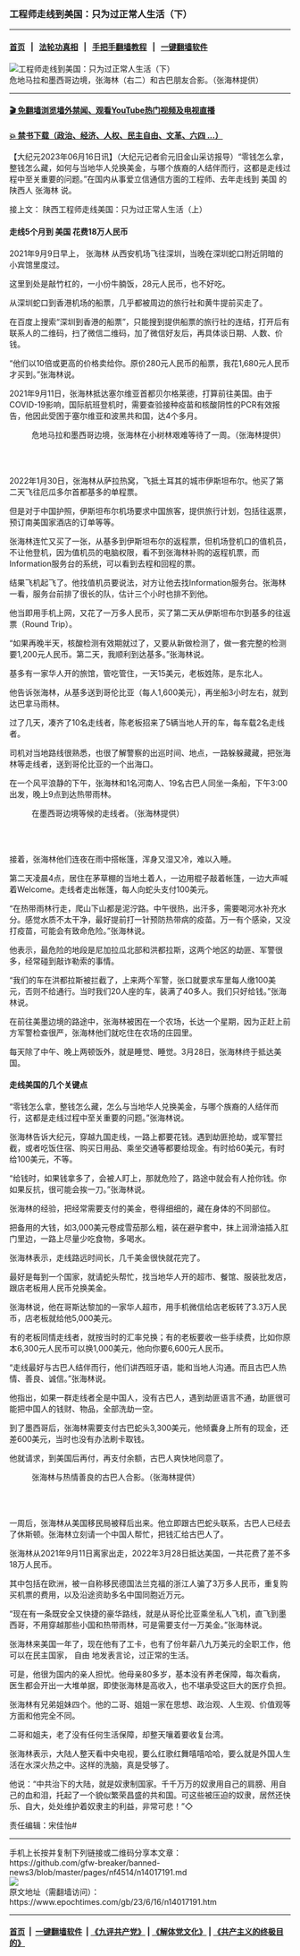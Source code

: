 ### 工程师走线到美国：只为过正常人生活（下）
------------------------

#### [首页](https://github.com/gfw-breaker/banned-news3/blob/master/README.md) &nbsp;&nbsp;|&nbsp;&nbsp; [法轮功真相](https://github.com/begood0513/basic/blob/master/README.md)  &nbsp;&nbsp;|&nbsp;&nbsp; [手把手翻墙教程](https://github.com/gfw-breaker/guides/wiki)  &nbsp;&nbsp;|&nbsp;&nbsp; [一键翻墙软件](https://github.com/gfw-breaker/nogfw/blob/master/README.md)  



<div><img alt="工程师走线到美国：只为过正常人生活（下）" class="attachment-djy_600_400 size-djy_600_400 wp-post-image" src="https://i.epochtimes.com/assets/uploads/2023/06/id14017195-f43eb262411eacc59ea60cca6da2e64d-600x400.jpeg"/>
<div class="caption">
 危地马拉和墨西哥边境，张海林（右二）和古巴朋友合影。（张海林提供）
</div></div><hr/>

#### [ 🎬  免翻墙浏览墙外禁闻、观看YouTube热门视频及电视直播](https://github.com/gfw-breaker/HelloWorld)

#### [ 💥  禁书下载（政治、经济、人权、民主自由、文革、六四 ...）](https://github.com/gfw-breaker/books/blob/master/README.md)

<div><p>
 【大纪元2023年06月16日讯】（大纪元记者俞元旧金山采访报导）“零钱怎么拿，整钱怎么藏，如何与当地华人兑换美金，与哪个族裔的人结伴而行，这都是走线过程中至关重要的问题。”在国内从事爱立信通信方面的工程师、去年走线到
 <ok href="https://www.epochtimes.com/gb/tag/%E7%BE%8E%E5%9B%BD.html">
  美国
 </ok>
 的陕西人
 <ok href="https://www.epochtimes.com/gb/tag/%E5%BC%A0%E6%B5%B7%E6%9E%97.html">
  张海林
 </ok>
 说。
</p>
<p>
 接上文：
 <ok href="http://cn.epochtimes.com/gb/23/6/14/n14015800.htm">
  陕西工程师走线美国：只为过正常人生活（上）
 </ok>
</p>
<h4>
 走线5个月到
 <ok href="https://www.epochtimes.com/gb/tag/%E7%BE%8E%E5%9B%BD.html">
  美国
 </ok>
 花费18万人民币
</h4>
<p>
 2021年9月9日早上，
 <ok href="https://www.epochtimes.com/gb/tag/%E5%BC%A0%E6%B5%B7%E6%9E%97.html">
  张海林
 </ok>
 从西安机场飞往深圳，当晚在深圳蛇口附近阴暗的小宾馆里度过。
</p>
<p>
 这里到处是敲竹杠的，一小份牛腩饭，28元人民币，也不好吃。
</p>
<p>
 从深圳蛇口到香港机场的船票，几乎都被周边的旅行社和黄牛提前买走了。
</p>
<p>
 在百度上搜索“深圳到香港的船票”，只能搜到提供船票的旅行社的连结，打开后有联系人的二维码，扫了微信二维码，加了微信好友后，再具体谈日期、人数、价钱。
</p>
<p>
 “他们以10倍或更高的价格卖给你。原价280元人民币的船票，我花1,680元人民币才买到。”张海林说。
</p>
<p>
 2021年9月11日，张海林抵达塞尔维亚首都贝尔格莱德，打算前往美国。由于COVID-19影响，国际航班登机时，需要查验接种疫苗和核酸阴性的PCR有效报告，他因此受困于塞尔维亚和波黑共和国，达4个多月。
</p>
<figure aria-describedby="caption-attachment-14017196" class="wp-caption aligncenter" id="attachment_14017196" style="width: 600px">
 <ok href="https://i.epochtimes.com/assets/uploads/2023/06/id14017196-9d0ae36af849ffe009931c661f804218.jpeg" target="_blank">
  <img alt="" class="wp-image-14017196" src="https://i.epochtimes.com/assets/uploads/2023/06/id14017196-9d0ae36af849ffe009931c661f804218-300x143.jpeg"/>
 </ok>
 <br/><figcaption class="wp-caption-text" id="caption-attachment-14017196">
  危地马拉和墨西哥边境，张海林在小树林艰难等待了一周。（张海林提供）
 </figcaption><br/>
</figure><br/>
<p>
 2022年1月30日，张海林从萨拉热窝，飞抵土耳其的城市伊斯坦布尔。他买了第二天飞往厄瓜多尔首都基多的单程票。
</p>
<p>
 但是对于中国护照，伊斯坦布尔机场要求中国旅客，提供旅行计划，包括往返票，预订南美国家酒店的订单等等。
</p>
<p>
 张海林连忙又买了一张，从基多到伊斯坦布尔的返程票，但机场登机口的值机员，不让他登机，因为值机员的电脑权限，看不到张海林补购的返程机票，而Information服务台的系统，可以看到去程和回程的票。
</p>
<p>
 结果飞机起飞了。他找值机员要说法，对方让他去找Information服务台。张海林一看，服务台前排了很长的队，估计三个小时也排不到他。
</p>
<p>
 他当即用手机上网，又花了一万多人民币，买了第二天从伊斯坦布尔到基多的往返票（Round Trip）。
</p>
<p>
 “如果再晚半天，核酸检测有效期就过了，又要从新做检测了，做一套完整的检测要1,200元人民币。第二天，我顺利到达基多。”张海林说。
</p>
<p>
 基多有一家华人开的旅馆，管吃管住，一天15美元，老板姓陈，是东北人。
</p>
<p>
 他告诉张海林，从基多送到哥伦比亚（每人1,600美元），再坐船3小时左右，就到达巴拿马雨林。
</p>
<p>
 过了几天，凑齐了10名走线者，陈老板招来了5辆当地人开的车，每车载2名走线者。
</p>
<p>
 司机对当地路线很熟悉，也很了解警察的出巡时间、地点，一路躲躲藏藏，把张海林等走线者，送到哥伦比亚的一个出海口。
</p>
<p>
 在一个风平浪静的下午，张海林和1名河南人、19名古巴人同坐一条船，下午3:00出发，晚上9点到达热带雨林。
</p>
<figure aria-describedby="caption-attachment-14017197" class="wp-caption aligncenter" id="attachment_14017197" style="width: 600px">
 <ok href="https://i.epochtimes.com/assets/uploads/2023/06/id14017197-4e74cca9ec4c356eb076ca92e97b90b5.jpeg" target="_blank">
  <img alt="" class="wp-image-14017197" src="https://i.epochtimes.com/assets/uploads/2023/06/id14017197-4e74cca9ec4c356eb076ca92e97b90b5-300x131.jpeg"/>
 </ok>
 <br/><figcaption class="wp-caption-text" id="caption-attachment-14017197">
  在墨西哥边境等候的走线者。（张海林提供）
 </figcaption><br/>
</figure><br/>
<p>
 接着，张海林他们连夜在雨中搭帐篷，浑身又湿又冷，难以入睡。
</p>
<p>
 第二天凌晨4点，居住在茅草棚的当地土着人，一边用棍子敲着帐篷，一边大声喊着Welcome。走线者走出帐篷，每人向蛇头支付100美元。
</p>
<p>
 “在热带雨林行走，爬山下山都是泥泞路。中午很热，出汗多，需要喝河水补充水分。感觉水质不太干净，最好提前打一针预防热带病的疫苗。万一有个感染，又没打疫苗，可能会有致命危险。”张海林说。
</p>
<p>
 他表示，最危险的地段是尼加拉瓜北部和洪都拉斯，这两个地区的劫匪、军警很多，经常碰到敲诈勒索的事情。
</p>
<p>
 “我们的车在洪都拉斯被拦截了，上来两个军警，张口就要求车里每人缴100美元，否则不给通行。当时我们20人座的车，装满了40多人。我们只好给钱。”张海林说。
</p>
<p>
 在前往美墨边境的路途中，张海林被困在一个农场，长达一个星期，因为正赶上前方军警检查很严，张海林他们就吃住在农场的庄园里。
</p>
<p>
 每天除了中午、晚上两顿饭外，就是睡觉、睡觉。3月28日，张海林终于抵达美国。
</p>
<h4>
 走线美国的几个关键点
</h4>
<p>
 “零钱怎么拿，整钱怎么藏，怎么与当地华人兑换美金，与哪个族裔的人结伴而行，这都是走线过程中至关重要的问题。”张海林说。
</p>
<p>
 张海林告诉大纪元，穿越九国走线，一路上都要花钱。遇到劫匪抢劫，或军警拦截，或者吃饭住宿、购买日用品、乘坐交通等都要给现金。有时给60美元，有时给100美元，不等。
</p>
<p>
 “给钱时，如果钱拿多了，会被人盯上，那就危险了，路途中就会有人抢你钱。你如果反抗，很可能会挨一刀。”张海林说。
</p>
<p>
 张海林的经验，把经常需要支付的美金，卷得细细的，藏在身体的不同部位。
</p>
<p>
 把备用的大钱，如3,000美元卷成雪茄那么粗，装在避孕套中，抹上润滑油插入肛门里边，一路上尽量少吃食物，多喝水。
</p>
<p>
 张海林表示，走线路远时间长，几千美金很快就花完了。
</p>
<p>
 最好是每到一个国家，就请蛇头帮忙，找当地华人开的超市、餐馆、服装批发店，跟店老板用人民币兑换美金。
</p>
<p>
 张海林说，他在哥斯达黎加的一家华人超市，用手机微信给店老板转了3.3万人民币，店老板就给他5,000美元。
</p>
<p>
 有的老板同情走线者，就按当时的汇率兑换；有的老板要收一些手续费，比如你原本6,300元人民币可以换1,000美元，他向你要6,600元人民币。
</p>
<p>
 “走线最好与古巴人结伴而行，他们讲西班牙语，能和当地人沟通。而且古巴人热情、善良、诚信。”张海林说。
</p>
<p>
 他指出，如果一群走线者全是中国人，没有古巴人，遇到劫匪语言不通，劫匪很可能把中国人的钱财、物品，全部洗劫一空。
</p>
<p>
 到了墨西哥后，张海林需要支付古巴蛇头3,300美元，他倾囊身上所有的现金，还差600美元，当时也没有办法刷卡取钱。
</p>
<p>
 他就请求，到美国后再付，再支付余额，古巴人爽快地同意了。
</p>
<figure aria-describedby="caption-attachment-14017199" class="wp-caption aligncenter" id="attachment_14017199" style="width: 600px">
 <ok href="https://i.epochtimes.com/assets/uploads/2023/06/id14017199-0e5b810f7cac116a7e857a0169d6209a.jpeg" target="_blank">
  <img alt="" class="wp-image-14017199" src="https://i.epochtimes.com/assets/uploads/2023/06/id14017199-0e5b810f7cac116a7e857a0169d6209a-300x143.jpeg"/>
 </ok>
 <br/><figcaption class="wp-caption-text" id="caption-attachment-14017199">
  张海林与热情善良的古巴人合影。（张海林提供）
 </figcaption><br/>
</figure><br/>
<p>
 一周后，张海林从美国移民局被释后出来。他立即跟古巴蛇头联系，古巴人已经去了休斯顿。张海林立刻请一个中国人帮忙，把钱汇给古巴人了。
</p>
<p>
 张海林从2021年9月11日离家出走，2022年3月28日抵达美国，一共花费了差不多18万人民币。
</p>
<p>
 其中包括在欧洲，被一自称移民德国法兰克福的浙江人骗了3万多人民币，重复购买机票的费用，以及沿途资助多名中国同胞近万元。
</p>
<p>
 “现在有一条既安全又快捷的豪华路线，就是从哥伦比亚乘坐私人飞机，直飞到墨西哥，不用穿越那些小国和热带雨林，可是需要支付一万美金。”张海林说。
</p>
<p>
 张海林来美国一年了，现在他有了工卡，也有了份年薪八九万美元的全职工作，他可以在民主国家，
 <ok href="https://www.epochtimes.com/gb/tag/%E8%87%AA%E7%94%B1.html">
  自由
 </ok>
 地发表言论，过正常的生活。
</p>
<p>
 可是，他很为国内的亲人担忧。他母亲80多岁，基本没有养老保障，每次看病，医生都会开出一大堆单据，即使张海林是高收入，也不堪承受这巨大的医疗负担。
</p>
<p>
 张海林有兄弟姐妹四个。他的二哥、姐姐一家在思想、政治观、人生观、价值观等方面和他完全不同。
</p>
<p>
 二哥和姐夫，老了没有任何生活保障，却整天嚷着要收复台湾。
</p>
<p>
 张海林表示，大陆人整天看中央电视，要么红歌红舞嘻嘻哈哈，要么就是外国人生活在水深火热之中。这样的洗脑，真是受够了。
</p>
<p>
 他说：“中共治下的大陆，就是奴隶制国家。千千万万的奴隶用自己的肩膀、用自己的血和泪，托起了一个貌似繁荣昌盛的共和国。可这些被压迫的奴隶，居然还快乐、自大，处处维护着奴隶主的利益，非常可悲！”◇
</p>
<p>
 责任编辑：宋佳怡#
</p>
</div>
<hr/>
手机上长按并复制下列链接或二维码分享本文章：<br/>
https://github.com/gfw-breaker/banned-news3/blob/master/pages/nf4514/n14017191.md <br/>
<a href='https://github.com/gfw-breaker/banned-news3/blob/master/pages/nf4514/n14017191.md'><img src='https://github.com/gfw-breaker/banned-news3/blob/master/pages/nf4514/n14017191.md.png'/></a> <br/>
原文地址（需翻墙访问）：https://www.epochtimes.com/gb/23/6/16/n14017191.htm


------------------------
#### [首页](https://github.com/gfw-breaker/banned-news3/blob/master/README.md) &nbsp;|&nbsp; [一键翻墙软件](https://github.com/gfw-breaker/nogfw/blob/master/README.md) &nbsp;| [《九评共产党》](https://github.com/gfw-breaker/9ping.md/blob/master/README.md#九评之一评共产党是什么) | [《解体党文化》](https://github.com/gfw-breaker/jtdwh.md/blob/master/README.md) | [《共产主义的终极目的》](https://github.com/gfw-breaker/gczydzjmd.md/blob/master/README.md)


<img src='http://gfw-breaker.win/banned-news3/pages/nf4514/n14017191.md' width='0px' height='0px'/>